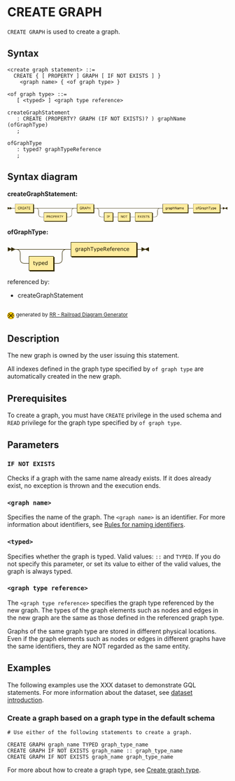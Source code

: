 # CREATE GRAPH

`CREATE GRAPH` is used to create a graph.

## Syntax

```
<create graph statement> ::=
  CREATE { [ PROPERTY ] GRAPH [ IF NOT EXISTS ] }
    <graph name> { <of graph type> }

<of graph type> ::=
   [ <typed> ] <graph type reference>  

```

```antlr4
createGraphStatement
   : CREATE (PROPERTY? GRAPH (IF NOT EXISTS)? ) graphName (ofGraphType) 
   ;

ofGraphType
   : typed? graphTypeReference
   ;

```

## Syntax diagram

**createGraphStatement:**

![createGraphStatement](data:image/png;base64,iVBORw0KGgoAAAANSUhEUgAAAzsAAABFCAYAAABt7%2FgDAAAAIGNIUk0AAHomAACAhAAA%2BgAAAIDoAAB1MAAA6mAAADqYAAAXcJy6UTwAAAAEZ0FNQQAAsY58%2B1GTAAAAAXNSR0IArs4c6QAAAAZiS0dEAP8A%2FwD%2FoL2nkwAAAAlwSFlzAAAOxAAADsQBlSsOGwAAIABJREFUeNrtnQV8VEcXxU%2BMkEDwAMUSnOCQFAjaBvcixUvx4i7F%2FcOhWIFSLNDipVDcCoVCcYq7O0FCgke%2BuRN22Q0RQuM5%2F%2F62Yd97%2B2TkzpyZe%2BcBhBBCCCGEEBIPsYiJi7q6IJBJb86RszGTF4SwfrIeEkJoB%2BOjHWY%2Bsp0VrGPqYQ%2Fvmc8cf4dbmVZMBBKrSIj1k%2FWQEMJ%2BSvyzw8xHtrOWTPrYgYw%2BcASCENZDQgihHaYdZv5S7BBCCCGEEEIIxQ4hhBBCCCGEYocQQgghhBBCKHYIIYQQQgghhGKHEEIIIYQQQih2CCGEEEIIIYRihxBCCCGEEEIodgghhBBC4iKPn%2FjCx%2BclEyIG8PcPwM3bXrh3%2F0mMXP%2FV6zd48NCbGfEJWMv%2FiudHugOncD%2B0g8LbH9UcP3EVPy3ciuMnryKJvS1yZs%2BA%2Bl%2B5w6NsQfyx6RAWLf1TH5cokRVy58yEVs3KI3PGNEbD0K7bjx%2Bcs2zJvOjavobx%2B6q1%2B7Bs9V707VYHxVxzmm0LiZQpkmDutE5o1Wk6ngUzPFkypcHk%2F%2FFt7CRhcOnKXcxZsAWHj13C27f%2ByJI5DUp8nhtNG5RD6pQO%2BHXlX%2Fjtj3%2F0sYltbZA3T2a0aV4RaR2Tm53nzt3H6NrvZ5Rxd0G3DjXN9jVqNRF%2BfgHG%2BlWnRgmUUXVYGDZ2GUq45UKVCkWNx5%2B%2FeBtjJq%2FGwlldmUGEkHjD8HHLkEv1gTq1rRbi%2Fm%2FaTYF%2FQIDqn3TW%2FSXhzz0nceDwBXzfox4T8BO5%2F%2BAp6jQZg0S21kiWzB7rlg7U4ueXFbuxYesRXL%2FxAKlTOSBH9s%2FwVfXi%2BLJMgUi%2Fhz37zmDKzHXYuGrIB%2Fv6DfXE5av3QvxdpS8LoV3LynEy3f%2Br%2FjD8Xosd1T%2B54%2BqC1dZW6BLSScPbH5Vs2XEMXfvORR8lQvp2r6M7Uzv%2FOoGR41dosXP33mO8fvMWA3rWg%2B%2FzV1i74SBqNRyNPVvGIGmSxHij9u0%2FeA6Lf%2BoOu8SJjOdNk9q8ozVXiSn%2FgED8snK3UeyUcMuNjJ%2Bl0v%2Fe%2FfdpbN5%2BFGOGfqO%2F29jopMOhoxfRo1MtuOTKZDyXnZ0tLQNJEPz9z1m07jwDHdtUxXfKmNoqMfPvyatYvHw37GwToW2LSrh5y0sPRHRpV10PDCxbvQdfqUbjr42jYW1jZTyXCKKn3s8xWwmn9q2rwDaRjXHfP6qhHjPkGzhncVSi6rK65nT8MLYNqlVyxZlzN5E1S1qz%2B%2FLxfYmDqm4SQkhCQkRN5kxpMGf%2BZvTsXFtve%2Bj1DGfP32Li%2FAeW%2F7YXrkWyY%2FqEdvq7CJ2WHafh0WMf9OteF1md08H72QvdZxXhcXDnhGi9v6YNyuK56gMLE6f9jmxZ06NuzRL6e7q0KeJsun%2Bq%2Fijmgjr%2BFpjm54%2FU6qu97rFbBLmzfe3vjzrqpGuCnzS8%2FVGFjOQOHLkEg%2Fs1RLMG5Yzbcyrl3KhuaeP3FMmSwL1YHv3vL0sXQA7XDjh97gaKu%2BYyHvN50ZxwSGoX4nVkFPi2Ek1LfuqBBt%2BO14LGXgmWTBlT649w%2B85jJFHiyXAdU%2FK5ZDG7FiEJATH2vQct0AMRrb%2BpYNwus6o1qnyuZ1UNOKZObqw7UlfyleiCK9fvI1eODCZiZz8G9WmA4WOXYdvO4%2FocphQq4Iy8uTPr8zx%2B6quPF7FDCCExyctXb%2FDzom168NMpc1o9%2B1yiWG4UyOuEo8cv4%2B79J8rWZcSO3f%2BqfY4o5pYTM37aiAcPvBGo%2FitcICtaN6ugB39koEbOVdGjMOZ5btMd6G8afWE2U%2BCnenDzFm%2FHrj0n4ZwlHfp0%2FUrPNhjo07UOuvefhxZNyyNVyqQf3O%2FUWX%2Fg2o0H%2BtzZVadYBqXSpgkaAJ6%2FZDuKKRu9dsMBnLtwC1UruqJ29eL6XkRISX%2BnV5faxsEocemaq%2B731NkbyJMzI9q3qoLP0qeMk%2FkoA%2BY%2FiZfC8Us6H9updMnqlA4XL9%2FF1j%2BPI7FtIkyesRal3F1w9dp9nFN9x51%2FjNQD60FtH5BfpU9Lle6CIS8lfX9X6fno0TPttSDpdUb1USX9s2R2RJtvKhr7mktX7dEzd9tVWTlx6pr2kpDBRCur91En%2Bw6cw%2BLlu%2BCvykHHttV0%2BSmYz9m4P1UqBy14Tfurs%2BZtVu1lUf1cBmbO3agEkTssVCdfvKQK5HfGkmW78Fadt%2B23FeFWJIfx2FW%2F78PmHUcRGAjUreWO6tHU9kZUfxhEjn8gMqmqZcQsZicwyK1NTnpLnXSFTP9EZH9kI4LloSoc9Wu7f7AvefIkIf5Gjg8MCECmz1KbbRcjJDM8ho8UXgOr1%2B1HjcpuusBIAdm07WjE7lNVctNzi7sdIfEdqZ93VEPX5OuyIe4PqZHVjeODJ0hkY430JqNNJ89cVw2BD8qWzKdHo1at3R%2FmtV%2BoRkkaHgNXlXAyrYOnztxgBhFCooU2nWdoIdCs4RfaTffnxdtw8vR1ve%2FoiSsYPPpXdO49B%2FcfeuuBmmeqkysDqjWrfq5dnkRYjJ%2B2JqjD7fsKE6f%2FjmFjluk%2BSeGCSgh1moGz52%2B%2B77jO36zdqmpVLYbjp65i9MSVZvfjou6hQrlCmDZnfYj3KwNRZUvlw7eNPbRYkRkKA%2FMX70DbLjOQMkVSlFfnGDZmKSrXGaY77iJ6Nm49grkLt%2Bljn6jzyCx9%2BnQp0atzbS24GrSYYHQ5jmu06DBNtyWd21ZXIjItajf6n04fe7tEWtCIW6AM5iV3sMfm7cdQT3X6DUInpLZP8nKSEkfi%2FiYeD16qjRO8HnmjVHEXHXLxSgnlhi0nKBER1DP%2FddVf%2BK7Hj7BT16xW2VV7Qkyb%2FT4fzygBKmEdX5TOj7SqDW3Rfir83vqH%2B2wizmbP32L8vv%2FQeR0CIu7kd%2B89waiJKzBTCXAR6eJB0aT1JGNs0vipa7Dst716ULNx%2FTIYPX6F9nSKTsLTHyJyXPPipkqJ3yBCJxjW4ZxUK6nw9kfVTM%2BDh0%2BRSlU4005NiJmoCqeo7QBVWDZsOYweHWsjYwZzsTNjzkZYmihjidnJmb0GAgIC9QjxrMnt9fY6NdzxmxI%2FUog%2FluWr98LB4f2oiozqiJEiJD4jja3UT4N7qMz0SN0xUDC%2FM3LnzBhkoM%2Fd1HVURoxkBGlwvwZmI5Gr1%2B5TDWkxWFtb4isldqbM%2BgOPnvjomB8D%2F568Bm%2Fv5zh09JJ2eft1Xk%2Fjvu27TuDU2fedAV9fBvASQqKeE6ev4ZjqyB7bM9k427Fp2xGzY2T2ZNn83maj8xIfLJ3Mazfu6%2FjDw8quGbC0tMAqz77G7xcu3sHajQfhkjuz%2Fi4j%2FV2%2FC4o5tledbYnjCE6f7nVQqfZQtPu20gf7hg9ojKdPn%2BPS1buo%2BGVhdOw1R9tvw%2F1NGt0KJYsHzQr8te80XAtnN8YIPfTy1h13QTrAcpzMAugOp2tO3QacVGlSpFC2OJWPEht%2B%2FuItLJvXS8%2BwyXPJwLXMtEioQs5sGZAkiS2%2BrlPK2P5V%2BLKQWTk4f%2BG2%2FreV6hQbXMiEX1RbZZg5E%2Fr3rK8Xmbh4%2BQ4qly%2BCxct26fYuTapkev%2BIAU2MXgspkyfVYlbuQcidPYMxFrV%2B7ZJ6hufG7YfI5pw%2BbCHXzEOLroG9v9YCbeEvO9G80ZfGPE%2FrmEKHexg4cuyyHvhvWK%2B0DvM4sHOCUcRJfK3MVJnGycaA6AnSHxbY5KeSLPhMzkeJHQNKmx9XyVAlMJz9fn64qi5qF9kPJRkiylgEiVT%2B8JAA6aRJ7ZQq%2FzBwb9GcbiG6se07cFZX%2BqvXH%2BCa%2BvirFNyz%2F4xe8SJ4AHVojBjUJNLc2FQ6BrL5IHEBqWtisA2NZKCqp%2FsOntP79v5zFm2bVzSKHeNo0sHzesSsRZPyxm0yCvj7%2BgN6anzlmr%2FfGfgkWLfhIFo2e3%2Fc4mV%2Fwt4%2BMZwyO2L1kn5m0%2FbS2H7bxMPMFjRvP5X1kBASpchga1antGYxhsGRwHVToXPh0h106DkL4qQj8b73VMdZYoZDQ%2BJBbtx6aPxuZfn%2BXMkd7JQN9fvgN06ZHFFPdYZlZqG42%2Fv%2ByfMXr9Glz0%2Fa7axQfmc9yy6zCgEmYsfCpL8VvN%2BUzMFeD1oFPcdtbNl5HPvK9zU7Rtz64lp%2FSNyqRTCYxpHmzpERl6%2FeDaX9S4zHT3yM32%2FcfKjbvyeqPyneBQaxIy5ipkLnzVs%2F9BowXx17Xqd%2F8neDfgH%2B7x%2FVwuJ9%2Bss9ibAy5r1JOZJ%2FJ1Ft4tuPmNkRF3CZdZSBRREp4gJpiEEPCbmueGHIc0lcfLX6I8z2f140R4zmr%2BgPlUrV%2FQJRX%2F0NCO9EIYod9cN96oe31d8K6oQ%2Fq789wtqv6sq4iMzsfOwD5s%2FrpH1TJQjasPJSiIbAKZ0OxJMKVrfpWPQduuijV0NbtW4%2F8rpk1oXTgLjArVn%2Fjw64jm6OnEWYqu5rVb6v5YKTvyXyqiM91MGNVWKesg5EJ%2FUIF9j0JGyK5UEuPwvMVOUivyoXS1VN22kVgDPOF3B9JeAfmfXTIDZkwRAZHZRGYsqY1kGjSB2mmRtaZWSljso0eM1Go%2FVI1eC%2BDd6NHJ7Sxv3JU1%2BjWBL%2F9lXr9pmJnYmjW2qDzXpICIktdlDEgNejZxG6v7FTVqPCF4X0CL%2BwQbuGbQ31eOlUpzKZ5Tbrj1mEbqq6d6iJslUHmLkUL131l3Zj27d1nJ5JF1c0GaUPFYvg1zPp8CexQ4OvSmJY%2F8YxYocjMx9lcN0nmEeAfE8aSqy3zGJt3nZUu7zJYLzEmMpHZni%2Bbn4u1OuIZ8Ppczexb9tYo0Be8W6QLySeePvqGJzIQAYEp89ZD6%2FHPqhe2S1UV3Nd5p76IHu29DpWXbyidm8aHaagj6r8DZ5%2FpvpD%2FZ2T2AbzX71FKyUB2wRawDskFzbBMvhJ1J%2BV6gQu6nPL2gouR8%2BiZ3j7o2qxAjEirZtXQN8hC3HGxF%2F13IXb6Nz7pw%2BOF3camd6TldNC81UNPvqwSRmZCSNa6E6a4dOxXTUdjBUbEUN96AKuHD2H9ZL23m%2FhrPJlt78F%2FimSF%2BXZzCVcJP%2BlHEh5kHIh5UPKiZSXj23gI4L4L4trQ9%2FBi7T%2FrwEZBQrNjUxi7TzndMfyNXuxZPkuvW312v1o2rCcWR0Ut1IZeQxtKU3WQ0JIbLCDsviRrDL5s%2Bc2XLl2T8dYiMttWLx542fsOIq93L3n1AfHGN6lc%2F3mA%2Fyx8RCqVYy4y5B4p7Ro6qFdlkyvbWNjZfSW2bLz2Cc%2Fe5UKRfSAsSzyZEDaggdece9dMPL6AnHPOnAkaKxKROD6LYfgUTbkJaRlIE4Wnvh%2BqKeZSDLE5YTG27d%2BsLaygpVl0AzS1p3HPzjmmc%2BLoLxSx87WCwtEzmIA1Su64vFjX8z6eRNamSwqpK%2F12k%2B%2Fx0eQGNq9%2B89qFzuJUcqVLQMmTV%2BrvawMaSPLYEcnoemPfSdwSv6qJM0ZGIiV6jgfdfAHSw%2BazuzISUQpHVD1wCUEARPe%2FihBRj5kOVuZsZFpQ3GZEXeZxqEERcsSeyJ46jUbq91dDO5ledw6mR0nU4we5QrqlVGCu9rUqOSGQaN%2B0SuR5MmVKdx7lHszJU%2BujNixbmS0FIBLl%2FBa%2FRlVNI92KVxZLA9KcGQ54SEjmf6qoqvK3lwa9ui6bveONfXIV8ees3W9TJw4kV4%2BWka93IvnCfE34sY2d2pHNGv7A1Io8SNLdW7%2BbajZMTLiVNY9n37XlSzrGdthPSQkYdpBGZSdP7MLRo1fgfme27UXirNTWlhbW4X6my7tq%2BvZb4l5EWTVNlMkVr16g5FamMiMd%2B%2BudbSo%2BhQ6tq6q4zoMSAzGijV7UaR0D1hZW6J0CZdPfvZS6rc9O9VCHdXfSuFgr13kUqd2wNJ5veJc2ZEY0qnj2qBdlx%2Fh5OSoA%2Fob1SujvRZCQuJr1vzSH4NVX7FwqR5wTJNMC1d5LUlYXkE1qxaD59I%2FUbhMd%2B1CGJLX0g8%2FrsOEaWt0GIfEDkl8V2Rgk8hax8QeP3FFrxpniqxE51FjiBI0AfBWYmv0kGa6rRbmTu%2BIzn3momCpbkiWxA5Pnj3XKwCG5XEVyYSrP95t61k8P8a99Ue%2F4DM9Wtq7uuCFOslsdZIQ3dHC2x9RZFrq8J75EfqNiJw79x5rX9UM7959E19wK%2FPe5e6%2FTNuqdB2k%2FpRV56jEZi9hofJefCD%2BUnk%2FKibqpyDBtn7%2B%2Ftroh7eoCOshISQ%2B2kEZ%2FS5duT%2BmjG0VZizvi5ev9TtaZIA2kY21mR0t5tEbN8%2FM07HDMshrH8nv7jP0p%2BS1HQ4OdpF2PlmlzHThmZi0w5%2BajzKbIjEyEXkWEXniaiizdR8b633zthcclHBIkcJ8ZWFx8xaBWtrdRd9L6pQOkZr3VeuNQIfWVVCrWjHjtmP%2FXkG77j%2Fi0J8TdfkTwWpaJg3IIgqvXr75YAGwqMzfT9UfslqbiB51gfbqOkHv2bG2QtawThLe%2FuhAArFkOo2EMcL0EhN97NCpSD4UOnYa%2FzJFEgaS3whAAZX%2FtWLyPuLquxVYDwmhHfwvDBu7TL9DxdkpHf7ef1Z1BlOhWDgzMSJg7DOGLWI%2BtuMc0%2F2p%2BNQ%2Fk05%2BRJ9FXLrlExHCu0Zo74X8LxhcDKtVcvukdlwLr2hu5j9Vf5jO9Mh3S5ON4f2IxHJ2XcMrpZN%2FtQxAPaZGwkHnt8p3nf%2BE9ZAQ2sFo5euvSuoXcVpaWKB96ypY%2BnOvMBcOCAsZ6Z88uhUzNIHSo2NNFMznFCXnlrj22VPa64UpTHHKkhZD%2BzWMlenxX%2FWH4ffWLFrxjEDsDAS6MyESUpbD3SIQPzAlWA8JoR2MfvLlyaI%2FkdUhNbzLhSQ8PMoWjLJzh%2Fb%2BR4mRlZXk4jOWLFrxC%2F9AnLYAcjElEg6S35LvTAnWQ0JoBwkhhGInXmPnq6fsHJkSCQrHd%2FlOWA8JoR0khBCKnfjL%2FlvaXzkxUyJBkfhdvhPWQ0JoBwkhhGInXiNvfbJgMiQoLN7lO2E9JIR2kBBCKHYIIYQQQgghFDuEEEIIIYQQQrFDCCGEEEIIIRQ7hBBCCCGEEBJlxNhLRd3K8A3BcQVXFwZ9RjZHzsbu4HXWT9bDqC63cdGuJPTnpx0kcRHmI4kRsWMwcDT2cYfDe%2BYzERKI4WX9ZD2MrnIbl%2BxKQn9%2B2kESlwU18zFhQzc2QmIAMbw0voTlls%2FP8sT0JIRELdYxefHYPoVNSEKG9ZMQQjtIO8h8JHEdzuwQQgghhBBCKHYIIYQQQgghhGKHxCTiA80p24SBxbv8JqyHhNAOEkIIxU6C4JV7JiRmMsR%2F3uXzK6YE6yEhtIOEEEKxk1B4%2BDIp0jEZ4j%2Fv8vkhU4L1kBDaQUIIodhJEAQCF6wskI8pEf%2BRfJb8ZkqwHhJCO0gIIRQ7CQILYL%2F6nwdTIkFktofOb8J6SAjtICGEfIA1kyD%2BEWCJ1ZYB2PyFMwbuuha9fsw9B8zHjVte%2Bt9p0yRHlQpFUKtaMf197sKt2LLzuP63XeJEKJDPCe2%2BrYQUKZIYf%2F%2Fi5WvMnLsRm7cfxfPnr5ElsyPaNK%2BISh6Fjcf0HbwIV67f1%2F9Ok9oBlcsXQZ0aJfT3BUt2YMPWIx%2Fc16TRLeCUOS0atZoIP78Avc0xTTL926%2BqF%2F%2FgvMHJlyczzl28jenj2yKtY3Lj9mWr9%2BDKtfsY0Kt%2BtOezyt%2FEPoFoovK7Cks966GBq6oM91Fl2cDwAY1U%2Bc2CgSOX4PzFO2bHZs%2BaHuOGN4%2F1aWmwK1PHtkbGDKn1ttPnbmCe53ZM%2Fl8r43Hbd%2F2LuYu24fqNB7C3t1X2pyg6ta2GJOrf8xZvx6ZtR0M8v3MWR0wc1TLWP78pyRzsMH9mF4ydshoOSe30cxrwevwMXfvOxZhhzXH5yl38%2BPNm4z7POd1gb2erzzd55locPnpJ2UR%2F5Mj2GUqVcEH7VpXRosM0PH%2FxOsR7ad7oC23T%2F9h0CIuW%2Folbt72QJImtLmNNG5ZDcddctIOEEIodErUcO41%2FXV1w0scOvdXXUdF57X9PXUX1Sm5wL5YbFy7dwdAxS3FTNYbSEF%2B%2Bdg%2BplLBp2aw8njx9Ds9lf6JhywnY%2FNtQWFhYaBHSpPVk2NhYYeLIlkijxMiBQxfQvf88LSaaNSinr3Hi9DV4lCuIMu4uuHTlHkZNWKk6Nw%2FRvWNNXFOdHIekidGuRSWz%2B3JMEyRQ9h86j3GqA%2BCkRNTZC7cwZNSvePzEB62aVUCzRuWUwArqk477YQ1y58iAr2oECaH06VJi2uz1GDZmGX6c%2FJ3edu%2F%2BE4ycsAIrF%2FWNkXx%2Bl78nJb9Z6lkPDWT6LDVGDWqK8rUGY%2F3yQboTK5w8c113RD3KFjAemyRJ3Fg%2FQeyKMHH675gyprX%2B97NnL4zbhaWr9uj6OKJ%2FYxT%2FPBcePfLB%2FyavQuPWE%2FGb5%2Ff6ufPmzqSP%2FX3DQZxT9f%2F7HnX1d3v7xLH%2B%2BQ121dh4W1vpvw3rlkaVusNRslgeFCmUTW%2F7fqgncuXICKdMjkiTKhl8fV9hgBK7m1YNQWLbRPDxfYnajUejdvXimDejs7a5R45dxs%2Be29C2eUVtr%2F39%2FfW5eg1ciHq13dX5g64tg0ar1u7DyHErMHpIUxQqkFWn9ZYdx7Bxy5FoFzu0g4QQip0EilUgOvtb4J%2BieXD86Dmsj85r586ZUTXKefTHysoS85fsMI46fpY%2Bld4u5HPJjJIVv8fDR8%2F0LNC6TQe1MNq7ZYye%2BREyZ0wDO3tb9Bm8EPVVgysNtZAz%2B2fGayRKZI3pczZosSOkS5vCeI2QKJTfGS65M%2BtjHjz0xp9%2FndJip2A%2BZ%2BMxqVIm1bNKpucZ1LcBylYdgD37zqBMybwYMvpXNKlfVnWgMkd7%2Fqp8raH%2B9FT5XIKlnfXQFBtVHzJmSPWuvqWEbSIb4z4RPmHVjdhMl%2B9q6E58xzbVdP035fWbtxg9aSXGD2%2BOGlU%2BN9qORbO7oUyV%2Fvh94wFlP0oiq1PQehHHT17D%2FQdP41RaGOxqcOSZ%2BinR1mPAPGz9fbiecZHZ5pmTggZlZFbL0TE5rCwsdZro5z9xVQ%2FsDPu%2BkfE82ZzTo24td22zi7nmNG6XGbJc2TOYXXvrzuOoq%2ByxaVoXLpjVOGtOO0gIiU0wZieecvAcLgRY4GsLC3i6umBQjhywjYn7EFeIxLY2Ie67c%2B%2BJdr9IlTyp%2Fr7771Pa7c0gdAxUKV8Eb9%2F44diJqyGe54Vcw%2BQ30onZrxLA9CPucSFxV91DlsxpPupZUqd00DNMA0Ys0e4wMlLes3PtaE1PyUfJT8lXyV%2FJZ5Z21sOP5dKVux9VL2IjMiDSsml5jPth9Qf7%2FlXi5dXLN8p%2BuJptF1tSVW376%2B%2FTcb4snb942yzvDh29aNwn6ZLWMQX6D1uMkeOWY%2FqEtmYiNzjivvj6rR9m%2FLRR20ujOLf6uC5BHiW8Nm87ogd%2BXr56Y9xubR09XQraQUJIRODMTjzm2BnsKJYHJfwsMDO5DToVdcFSBGKnVQDOOF%2FA9ZWAf1Q1yjIzIm5sU2evx8iBTYz7jp64gskz1uKNamjXbjiAUYObwtomyB3joZe3boSDIw2wuKF5eT0zbrt4OajTdvnqPe13PrD31%2B87PqeuYdKMdWbnMMTsCJ7LdsExdTI9i3T85FUsX9D7o59NZnKW%2F7YX7XvOwoKZXT8QZpGNeiqra7ng5G%2BJvO%2BCcBsHAqesA1HiyFk28KyHEUNG5E0HDSTeJUsm2ziTlh3bVIV7pX56ZsIUsR1pVJ0OqbMtM70Xr9yJ8%2BVo%2FZbD2HfwvPG7xOx8XjRoBkbcgMcM%2FUbPPLdo6qHjZ8Iiw2epMGtSe4yZvFp9Vml77f55brRtUcl4zrDooPLB67EPWneerge08uTKhC%2FL5Ee39jXhoO6LdpAQQrFDoo13I14Vi%2BRDIctAiIN61wAr5LziAifXKHq7u6FRlpFYaVDLlf5w9d1de06hcMFs2rXEQFL7xPDxeRniOX18X5jFF2zcehgHj1zUiwxMHdcGHmULGvfJYgZjh4UddB0ktg5iwY9ddTzOxyKdivYtq2Dk%2BOVmsQ%2BfiqtL2G%2F9vhL0VvDrKqMuqtzaH2CBKvRNZz38L2JBYjyiutxGFdKR7tSmmo7F6fHObVUQ2%2BDzPGTb4au2J43k2KSYeP5enWujemW3UPcv%2BnWnFirrNh7UosN0IZWQqFbJVX9kMQOZGZNFYep%2FOx67N4yGc5a0Yf5WBnn%2BN6SZHsi6ePkOTpy%2BjjkLNuPchdtYMrcH7SAhhGKHRD%2FvGoZPahwi2rCH1SgXVQJHXL%2BaNfoCNRqMwrQ569H1uxp6X5FC2XVDHRxZdemZzwsUKuBs3NatQ03jCmwRRVYTkpgdiV%2Fo0Gs21i0dYAzi%2FhhsbW2U6Ikcd40jZ6Ovo0sSVj2MSiKj3H7q87Rs5qED6XebuKZJvJ3v81d68RLT2DtBXK3CEglx7flDQtz0Nu84hh1rR2DMlNXoPWgBPOd0%2F6jfygIG5csV1J9de0%2FhpBIu4YkdAzLrLrM68pGVMTv3mUs7SAiJdTBmh8QIMuuzcFZXzPxpo1HgNKpbGnfuPsb4qWvg7x8U6CornvUasACN6pXVMTORicwqifBp3u4HPHriw0whJA4gi5T06FRLLzttQNywGtcrg94DF%2Bo4PEFsyKQZa3Hr9iNlP8rE2%2FR4%2BvQ5eg6cj4kjW%2BiZL3HpFRdiWZ0uNDZsOazdiWVWx4AIncePffXqauHRb6inXubb722QB%2Bar12%2BwVtlxt8LZWUAJIbEOzuyQGENWMZs%2BoR069pytfcjdiuTA8oW90WvgAiz4ZQeSO9jj0WMfNKhbCsP6Nfro8y5etkt%2FTNm2dniIq6b1615Xx%2F207DhNLyEdVlAvIXEBiZn75rsf9L9rNhqNOVM6oGg864Q2qlsGc%2BZvMds2ckATDB%2B%2FXMetpE7lgGe%2BL%2FXSy8sW9NJiKK7TrttpD5FIAAABo0lEQVSPZt%2FlmU7un4bvh3ui4peFUbZUkLuwrL42cVQLtOk6E6XdXXR8k6wc%2BcTbFyXK98X2dSOQ1TmdfifZ5Jnr9Mp9b974wcbGGrN%2FaI8smcJfsCW7%2Bn3%2F4Yvh7f1c3YeDXr5f3tEzyeSdR4QQElvg1DEJF3G3OLxnfrReU5ajfvXqje60yAvw4hNuZd53COi%2BQWJzPYzKchtVzyOrg3kp%2ByHupmnTJE9wzx8RZDU%2BGVCytrLSy5RHlAde3nj9%2Bi1SJEsS4YUJaAcJIdEFZ3ZIrERWSyOEkIgiwfOG98mQsJGBJPuMnz6YFJlikhBCogrG7BBCCCGEEEIodgghhBBCCCGEYocQQgghhBBCKHYIIYQQQgghhGKHEEIIIYQQQih2CCGEEEIIIRQ7hBBCCCGEEEKxQwghhBBCCCEUO4QQQgghhBBCsUMIIYQQQggh%2Fx1rJgH5GNzKtGIiEMJ6yOfh8xNCSJzCiklAwuOuF4bLJ4MjhjE1Ij9tmQokrtXDyCi3cdmuJPTnpx0khMQl6MZGCCGEEEIIIYQQQgghhBASV%2Fg%2F5y3jijn99PwAAAAASUVORK5CYII%3D)

**ofGraphType:**

![ofGraphType](data:image/png;base64,iVBORw0KGgoAAAANSUhEUgAAAUUAAABFCAYAAADdA%2FTpAAAAIGNIUk0AAHomAACAhAAA%2BgAAAIDoAAB1MAAA6mAAADqYAAAXcJy6UTwAAAAEZ0FNQQAAsY58%2B1GTAAAAAXNSR0IArs4c6QAAAAZiS0dEAP8A%2FwD%2FoL2nkwAAAAlwSFlzAAAOxAAADsQBlSsOGwAAEa9JREFUeNrtnQdcVMf2x3%2FAoqAgHeygIoKooCgWYsMaUZ8k4ovGoA%2F12bsx%2FyQmfxM1lmjsXbFFo9grVqIYe8TeiCL2hihN6sI7M8AKAi4qsKuerx%2Fc3TtzZ%2Baeufd3z5m5BWAYhmFU6LAJmHfFzQlpbAWmMDh9peg1SsFmZwqCvw%2F7sxGYAqVuYz%2BN1KvLpmcYRpujkKKORFgUGYZhWBQZhmFYFBmGYVgUGYZhWBQZhmFYFBmGYVgUGYZhWBQZJj9EPotFTEz8B7dd9x9E4s69CKSm8o1EhYG8o6V%2BDdicuIhHeWVSl84w2shPk9fCoUpZDOzTLtvyxxFRGDBiYZ7r%2FfhNF9RytiuUNg3%2FdikJ2lP53cy0JBq5O%2BKrL5pDoVDvn6QkK9G19zTcvPUIRiUNELBiNKwtTbijC0inMteXoki2vu%2FmhI0KPQzOrVB16QzzPmFSqgRGDuoov6eRs%2BXTYwpmTu6NcmXM5TLb8laFVve5i%2BHo0LYeGtRzwO27EZi9cCfCwh9h3Jhuatc9cuIqnpCgnwyaCl1dfmxBQemUuxO8lTqYlaKEBf0sIUVRJz2M9lEq4U2Fbn61UHXpDJNf4hOSsGTFPpwK%2BQe2FaxRsbwlGrhXQ83qtgg5ewMPHj2Dg305HDh0jtKs4F63KuYs2oXHj6OQRv9ca1ZCr%2B4todDXQ0xsvCyrlacrlq7ch6joF%2BR1NUPzxjVfele0py9dtR8HD1%2BAXUUbfD2kE0qRKDYkD02QGYLWrlUZVSqVlt%2Fvkie3at0hDPrvSw9TCNie%2FSHo07M1go9cQjKVe4eWBQWfp3KtMWxAR5ibGcm8UVFxWLRiL86cDyOhtUA%2Fv7aqsgUOVcvJ%2Bhu6p%2F8WwpiVP6mtG7Ycldvn2aQWenRrjti4BGrTn1Aq0zBj3jbYVy6Dju3cZSi9hLb94pXbqO5YAf2pLhtrUyQlp2AOldvbtxV27j2NBw8jMbR%2FB6TQQbx05X4cP3UNpiYl0bObJ%2Bq4VpH1rlkfDGenijhw8BxOnbmOerXtMaRve2lrwaPHz%2BH%2F%2B35pH1FHF28PODqUR0JiEvxXHcCxk9ek9%2FufL1ugtkvlIt%2B33lSnMsWQTFo%2B642E2Xz2tPRwWhR6lwoNEO7km6QzjDp6D5qDE3%2BHovu%2Fm8mDeMmqfbhw6ZZMCyER%2BWHCGgwatRCPnkQh8nksoknoShgWR4dP66GTV31s3XkCU2ZtlvljYxMwdfYWjJ24Voqlay0SzIFzcOXaHVV98%2F13y4O546fuOHvxJiZMXa%2B2jTZWJiS2e3GUPLNMFi3fI8fxBMFHL6H%2F8PkyjBVeX%2BiN%2BxgwcoFME2L0ue8U6YEO698Rzo4V8Xn3SXI7cuMhnQQqVrBU%2Fd60%2FTh%2BnrwOn3VsiP692mLTjmPypKCnpwtzU2Pok0BVKGcJS4tSiIiMhnf3iShfzgKjBneCoUExdO01TQp9YkIyps3ZKtPFCSgiMka2SdgnLPwhCb4Xmn5SAz36z0T47cey7tXrD6En%2FdbXV0h7CWFetvqATBN1tfMZRyeZVPiQGIrwfdW6gzJNlClsMbivF5p4OOOrfjNw685jje1j6nRKiKFbddxRkrkhBDG3McXXFCoVV106e45Mfjh%2FKRxnLtzEmcO%2FoXgxfbkscN%2FpbHmER7XWf5QUgUxGD%2FUmT%2BcZHbyP0LhRdfwdcv3lWZ3CyA0rR6t%2Bh%2F5zH1t3nYRTtQry94Den0pvR1CCDuTpc7epbad%2BMQW6dWmK5WuC0Ki%2Bo%2FTSNmw9isANP6ryiPSx%2F%2FeF%2FN68aU24egyXY5XHyVuytDCWbZYHoFtV8tT%2BlkLangRUsD3wJK6F3sWz53HYE3QGy%2BYNVpUr2jd9oh%2Fqkpcm%2BHb45xgzfrUUHOE13773RIqSYNaCHWj2SU34keecWdfGbcdwmU4KmUMA%2FnMHS49ccPb8TSmAKxcOk3YT%2BYXw7yJPUthJMOGH7mjX2k1%2BF6H66XM30Ed4kQHBqOVsix9Gd5FpzUhQhfgK71540b8vHg4dnZdlBu4LkR6yJsmhUzoITAF%2BftUzzJcoZpJKdqRds22amvSUFNykSg35sGdeh%2FAmKtlaqwQxNyzMjbMJYuj1%2B%2Bg%2FYr4MjpwoVHtIXp%2FyNbOulexs6CB9ovqtp%2FuyLBNjQ%2FJ0UvLV1q%2FIk%2F2kzbfSy9xz4AzqutpT23MPjCzNS8mQXOQVXuOZc2Fo0GJ0tjxJycoc623ZeVx6eMKbTA%2F1U6WN%2Bo9YkK3dFiSyuSFs8%2BdfF3Dor4svTxIkTPHxiarfVlkmYkTbxMmlUatvstssy3ZltX0p4xJy%2BEHwD6376uSTEFZRpgjhG7bMXqYI7wuSd3lSjtApCq29UtLQmT7Vztkr8ojNj9KK9%2BizJRW4hD6Hvy6dvO3JmZ6iD9k13AG2Sl1Up4yelKcr5b2oSMPAk1cRytKgXbg7wiFFB3Opn2pQP%2F1Bu16QXiou24XiFgWayoLcYY2NDBHxNPqN2jdp%2Bka0bOaCb0d0lr%2FF%2BNji5XvzzB%2F5LAbmZrmLiPBk8kuZ0mbwJA9wdcAh6el9P8onz7yJScmIe5EAMxMjGVaKEHLxrIF55u9AoakXeWONGjjB97%2FTpYB40HcxA21QXB%2B%2FLxqOalXLqW1jSaqrW%2BcmubYtt0uRRH77yqWxZ%2FPY%2FI3RZTGXEfVdVHRcjjxiex3syyJw44%2BFup%2Fm52Gzr%2B6HWXWKPhca6MM%2FIRl%2BJPu903QQlVvonGNMURRCH%2BupACf6u0thsVPIFYxQl541dBYH0qlQhIVcxQ6RFpUMO1rvkFIHx2tXRwuWIe1B9IfoF9E%2Fop9Ef4l%2BE%2F2XX0F8E%2BrVqYpoOljFxIAY11q78TDOXQh%2F7TpJSSkqz1KIz6HDF%2FMUADGOtX3XKbRrVadA2ismIeYtCURiYkq2yRtB1jHC%2BUt2owZ5e2JsTwj4QWrjidMvz%2F%2BXrt7GjZsPc5TfoK4DxlO42mfoPPLEHshlbVrUxrTZW%2BS2CsQkxt6gs7m2r23L2gjYdATXwx6olh05fgVP6cSQGx50BrxFXvS2XSdVy4TNxIy4OsR2bd15UnqF0uax8QgKvgCP%2Bk7Su90eeEqVV4ToYqhEU%2BSlU0fP46L41NND1bQ0rKd8MZT57us8RVGIUNQT%2BlRILmOE6tJz5fp1CF9%2BfB1HGWqvp35pwB6jdniIStoxaOfwFUJYFHUKT1GMcY2fEgD%2Flfvl%2BKAdhdMKhV6e6wzu54We%2FWdh7aa%2F5G8xS51t3Ih2SK8u46R4Pnsei1FDvKX4FgTCexOha88vPXN4mYeOXIJb05Hy2kFLy1JYMnugKmz87Rc%2F9B0yDwYGxeTES%2FFiCrnduSFmcEVo6tt3OrYHjMEvP3bHiO%2BXwaXRMJibGuEZeWc%2B%2F2qE1p6uOdYVQi1myDt8MQFmpUrKsU8rKxOsWz4q17pMTUtiGbVj5HfLMHbSWhSjEC8xMRkzJvVWa4sWTWvBt2tztPjXj7Ku5zEvMKhPO3g2qSm3beT3%2Fvj%2FiX%2Bkl0mCPjMfZRYSanUqY9mI%2BjUwmbrvm1c9R50Mt%2FMFFbKACpmcWyHq0t9gXGAMfTQhV7g1y5Jmob4QMWgw9cX4ghjveZvXEYiBejFuN32SH%2Bq7OeSZ70V8Ip5GxsjLQMRBl4kYH3P3HIU7l5fi8ZMoCvEM5Ex1QSG8qDaf%2FYRTQVNhbPxyyHz8rwFIUabiu5GdERERjbIZ1ze%2Birh0pUSJ4qpLdd4E4YlGkfCULW2ebZwvN8RY5INHkTAlscraztchZr11qdw3vfhbCJ6wdRlrM9WlOu9aZl5kfR1BPsPnt9IpMTstxJEq6Ef1pF%2BnSCfqSq8rRF16vj2FeEyNMcTA2s5wOXMJ51iaNBQ2k%2F2RiprUHx2Lum7hoTx9Gk0eog2OHLuCcmXN4a7GsxNCV6Lc68XO2qrg7%2BxYvGIfPuvQME%2BhEQKdlyAKRDj9toiJG%2FGXH8RYpLhM500obWP2Vu0SQxl51fW2ZRYUb6tTWT1HVfisrqCCutzmYDgS3KpjjW4qPqefLIoaQtpfB2tEfxR13T6dGiHkbJiccOnXqy08KQR8kwmQV8PB3yYU3suNGtarhjouVXIsFxMlaWl837G28a46lbl%2B0b%2FNLw1B4rpW7kLNQfZvqJOGGZqoW1x%2BknkJyrsiLlbOvGavMPBqUzfX5S417Hgn%2BpCdhqKuUJmGS%2BQXOLDpNYewv%2BgHtgTDaIEoGsZKF9WKTa9RrDL6gWEYTYvisbtyHMuATa9RDDL6gWEYTYsi5JAW%2BLlHGo%2BgwTMFDKMlosgwDMOiyDAMw6LIMAzDosgwDPP%2BovgQNuJdnrX2vpCfez81Sdb7VBmGRVELeJsHErwvaLvgZAr2x3ByYjh8ZrTIG2bRYRj2FBkO8RmGPUWGYRgWRYZhmI9YFPlWP83Bt%2FgxjBaKYkLD8vxQCE2QYXd%2BGATDaJkoPok3gg2bv%2BjJsPsTtgTDaJEoUuwWqqcDZzZ%2F0SPsLuzPlmAYLRJFHeAY%2Fef5MRlavAVNvO1M45Ddpf0ZhtEeUUzVxUZyF7s1syv6ccUdu08h8llskW9zyNkb6NLzV412trQ32V3an2EY7RHFjNebXogxxKiirlu8YvP2nY9zSC3D3hf49bIMkzcau6NFLw2DlDo4XscRZ0OuYkdR1Bm4LwSxsQlYsz4YQcHn0aiBE8JuPoSzU8Vsb2j7PeAQ6rrao2IFSyxYuhttWtaG%2F6oD5GHG4MsuTdGymYsq7%2F6D57Bx2zG8eJGIVs1d0P3fzVRpx05dw8o%2F%2FpSvw7SyMNFoR5Od29PHCLJ7A97tGUbLPEXByasITdWBj44OVro5YYy9PYoXdp3m5kbQU%2BjC2tpEvtDbxNgQTyNj8OvMzao8d%2B5FYNzkdShjY4oX8YmYNmcrfhi3BjWr28KNhLLv0Pk4fylc5l278TAmTd8En04e6PufNlgdEIzFy%2FemCyJtYK9Bc1DfzQGdvOojJi5eI3YWdhX2FXYW9hZ2592eYbTQU5Rh9GUccHdEgxQdzDXRx8A6TvhDvBdaLxWX7UJxaz2gLMj6hECJdwW3bOoC11qV5DJra1PMmLcdt%2B4%2BgW15K%2BnZCREzMSmJiMhomSdgxWgoFOnnjxs3H2DzjhOo5WyH3%2BZug%2F%2FcwajhlP4e49HDvDF11hb06dkacxcHYli%2F9uj5Zfp8kkmpEnJcsbDxISc83AG2Sl1Uz5hU6ZoGXFSQh3j6Cgsiw2i1KGZ6jPTRqrYzXHTT8Bl9H5Kqh6phTrB1K4K7XizMjNG%2BbV2sIjH8eqi39P7WkwjmRWW70rhy7S7iKFy%2Bd%2F8p%2FAbOhq7Oy2aWK2MuP69dv4dBfb0KvL3qnpQTln63yi1q0T9kvWPkHbblMUSGeY9EUeU1ph%2B45wpDKNTRo2tz%2BPafCbuK1qhWtTwcHcrnmTfyeawMw4vrK6BfTEEC%2BjVsK1jnyFe8mD5iYl4UuJ34STQMU7h8dA%2BEMClVEtfDHmRbVse1CiqUtcTYiWvh171FjnWiM8RNjDdu2X4cXq3doNDXozC8Fn6duQXJSSkyXYxBiokXgbtbVWzYegypqWkyff%2FB87y3MQx7itpHb99W%2BO7nVZg6e4ucSR6cEeJ28fbAfP%2FdaNOido51OnX7BUkkbM%2FISxw2oCMaujvK5ZN%2F7oFh3yxFTY%2BhMDcxwrPoOHTPmJ0eNbgTfHpMgQulJaco0dSjBu9tDMOiqH107dxYjiHGxSWgtI2Zarm4fMb3i%2BbQ08vpPAdtH09hcwxKljCgv5eT5GI8ctWiYYiKikN0bDzKlbGArm56dFu2jDmCA3%2FB%2FYeRMDM1glFJfv4Fw7AoainGRobyL5PbdyNw8PAFTB7rm%2Bc61pZ5X2coZqrF36sIgRWX%2FjAM8%2F7AD5klkpKSsXDmAJiZGeUQzxkTe5G48dwGw7Cn%2BBFhX7mM%2FHsVMYPs4%2B3BBmIY9hQZhmFYFBmGYVgU2QQMwzAsigzDMCyKDMMwLIoMwzAsigzDMCyKDMMw78wHc%2FF23cZ%2B3JsMw7wzeh%2FCRjyIwE%2Fir6wVxn7oHSa2k3dbhuHwmWEYhmEYhilq%2FgfJs8Pg03E9kAAAAABJRU5ErkJggg%3D%3D)

referenced by:

* createGraphStatement

## 
![rr-2.0](data:image/png;base64,iVBORw0KGgoAAAANSUhEUgAAABAAAAAQCAYAAAAf8%2F9hAAAAIGNIUk0AAHomAACAhAAA%2BgAAAIDoAAB1MAAA6mAAADqYAAAXcJy6UTwAAAAEZ0FNQQAAsY58%2B1GTAAAAAXNSR0IArs4c6QAAAAZiS0dEAP8A%2FwD%2FoL2nkwAAAAlwSFlzAAAOxAAADsQBlSsOGwAAAltJREFUeNp1k21IU2EUx393u0aslxlDrDTLZJUaUmREYBIIlpqQ5YciikAoKiIJihgk6JcWRBlpnwr6EOWHiOiN3j6ZMOd068WXZW8SpEY22LI1N7fb8%2BzmcroO3Av33P%2FvnPOccx6FGaa5KfD%2F5LjjNbVaDDMKRCIEghN0bi6iYUU17ul6JQF2kyaEV5%2B7qFMNKCXrwDT3n9A%2FDu1uNKPKk8oydiqFhBMBJGy%2FwaeBIbJbTsGCeaS0WAxONsehH5cayVKsTBjkj8gkLRLu%2BwgXb%2BnCVHDTNejwwGQUS08XbdJvlGd%2B6uD6kV0ovgA8aIdRH5SuF5mUZPjhS6guhXPHwNXH6jY794wn9tA0OsbGgpU6JOHpQTQtGT5bBwZRdziC8s3HItXZy26DyGRrBfN8qN%2BrZ5VBJCyfRx06XFsGZ1p03YFK8LynXBXlpY%2BHYG0eDH6BkTE9iwRlVmk7tui%2B7gFYmgFpKrwT2jQjCw1TcxQl4fNDXvbfsWr%2Fn4R3CIrz9W81HCWwfAmWjHTIz4W3H%2BB%2Bu162zCxNViIbum87bN0gjiP8bq%2BYhlgwNRTCuSqHSnmunMWzGxZfFkXvibSpJuZmwc3HeIwX6vE6%2BzlkXYaSqtsSTjUdwWixKEeNzbcZOVjFptY7WF84k%2BHEvs8IMiwaHQzSub8BW1y2rYIauZ7issyCp0z65L%2BqEvj6Hb9BoyK%2BifLVeIWo4y6XM00UuvpZI5ck05IcICq639ULv37jyLZQfPg8%2FqTbmLiVPRS9GcT2eZjyOSrm%2BNZN4hcjfmU2Ya85zbPp%2Bj%2Fv7PhdECerqgAAAABJRU5ErkJggg%3D%3D) <sup>generated by [RR - Railroad Diagram Generator][RR]</sup>

[RR]: http://bottlecaps.de/rr/ui

## Description

The new graph is owned by the user issuing this statement.  

All indexes defined in the graph type specified by `of graph type` are automatically created in the new graph.

## Prerequisites

To create a graph, you must have `CREATE` privilege in the used schema and `READ` privilege for the graph type specified by `of graph type`.



## Parameters

### `IF NOT EXISTS`

Checks if a graph with the same name already exists. If it does already exist, no exception is thrown and the execution ends.
 

### `<graph name>`

Specifies the name of the graph. The `<graph name>` is an identifier. For more information about identifiers, see [Rules for naming identifiers](../../overview/keywords-identifiers.md#rules-for-naming-identifiers).

### `<typed>`

Specifies whether the graph is typed. Valid values: `::` and `TYPED`. If you do not specify this parameter, or set its value to either of the valid values, the graph is always typed.

### `<graph type reference>`

The `<graph type reference>` specifies the graph type referenced by the new
graph. The types of the graph elements such as nodes and edges in the new graph are the same as those defined in the referenced graph type.

Graphs of the same graph type are stored in different physical locations. Even if the graph elements such as nodes or edges in different graphs have the same identifiers, they are NOT regarded as the same entity.

## Examples

The following examples use the XXX dataset to demonstrate GQL statements. For more information about the dataset, see [dataset introduction](../../overview/sample-dataset.md).

### Create a graph based on a graph type in the default schema
```
# Use either of the following statements to create a graph.

CREATE GRAPH graph_name TYPED graph_type_name
CREATE GRAPH IF NOT EXISTS graph_name :: graph_type_name
CREATE GRAPH IF NOT EXISTS graph_name graph_type_name
```
For more about how to create a graph type, see [Create graph type]().

